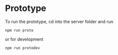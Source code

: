 # Prototype

To run the prototype, cd into the server folder and run

```
npm run proto
```

or for development

```
npm run protodev
```